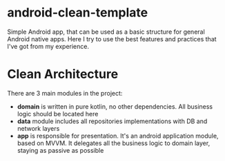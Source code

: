# android-clean-template
Simple Android app, that can be used as a basic structure for general Android native apps.
Here I try to use the best features and practices that I've got from my experience.

# Clean Architecture
There are 3 main modules in the project:
- **domain** is written in pure kotlin, no other dependencies. All business logic should be located here
- **data** module includes all repositories implementations with DB and network layers
- **app** is responsible for presentation. It's an android application module, based on MVVM. It delegates all the business logic to domain layer, staying as passive as possible

